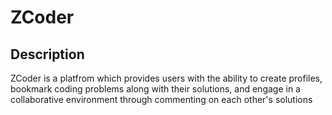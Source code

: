 # ZCoder




## Description


ZCoder is a platfrom which provides users with the ability to create profiles, bookmark coding problems along with their solutions, and engage in a collaborative environment through commenting on each other's solutions




